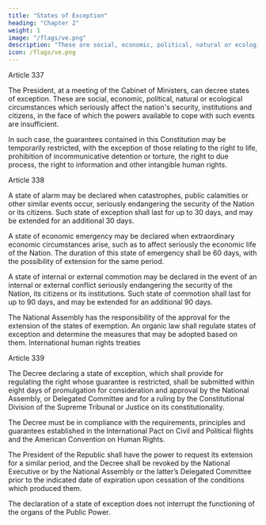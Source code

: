 ```yaml
---
title: "States of Exception"
heading: "Chapter 2"
weight: 1
image: "/flags/ve.png"
description: "These are social, economic, political, natural or ecological circumstances which seriously affect the nation's security, institutions and citizens"
icon: /flags/ve.png
---
```



Article 337

The President, at a meeting of the Cabinet of Ministers, can decree states of exception. These are social, economic, political, natural or ecological circumstances which seriously affect the nation's security, institutions and citizens, in the face of which the powers available to cope
with such events are insufficient. 

In such case, the guarantees contained in this Constitution may be temporarily restricted, with the exception of those relating to the right to life, prohibition of incommunicative detention or torture, the right to due process, the right to information and other intangible human rights.


Article 338

A state of alarm may be declared when catastrophes, public calamities or other similar
events occur, seriously endangering the security of the Nation or its citizens. Such state
of exception shall last for up to 30 days, and may be extended for an additional 30 days.

A state of economic emergency may be declared when extraordinary economic
circumstances arise, such as to affect seriously the economic life of the Nation. The
duration of this state of emergency shall be 60 days, with the possibility of extension for
the same period.

A state of internal or external commotion may be declared in the event of an internal or
external conflict seriously endangering the security of the Nation, its citizens or its
institutions. Such state of commotion shall last for up to 90 days, and may be extended
for an additional 90 days.

The National Assembly has the responsibility of the approval for the extension of the
states of exemption. An organic law shall regulate states of exception and determine
the measures that may be adopted based on them.
International human rights treaties

Article 339

The Decree declaring a state of exception, which shall provide for regulating the right whose guarantee is restricted, shall be submitted within eight days of promulgation for consideration and approval by the National Assembly, or Delegated Committee and for a ruling by the Constitutional Division of the Supreme Tribunal or Justice on its constitutionality. 

The Decree must be in compliance with the requirements, principles and guarantees established in the International Pact on Civil and Political flights and the American Convention on Human Rights. 

The President of the Republic shall have the power to request its extension for a similar period, and the Decree shall be revoked by the National Executive or by the National Assembly or the latter’s Delegated Committee prior to the indicated date of expiration upon cessation of the conditions which produced them.

The declaration of a state of exception does not interrupt the functioning of the organs of the Public Power.

